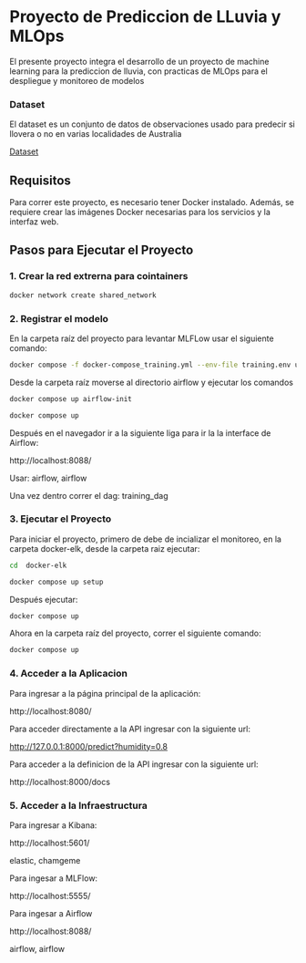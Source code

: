 # Proyecto de Prediccion de LLuvia y MLOps

El presente proyecto integra el desarrollo de un proyecto de machine learning para 
la prediccion de lluvia, con practicas de MLOps para el despliegue y monitoreo de modelos

### Dataset
El dataset es un conjunto de datos de observaciones usado para predecir si llovera o no en varias
localidades de Australia

[Dataset](https://www.kaggle.com/datasets/jsphyg/weather-dataset-rattle-package)

## Requisitos

Para correr este proyecto, es necesario tener Docker instalado. Además, se requiere crear las imágenes Docker necesarias para los servicios y la interfaz web.

## Pasos para Ejecutar el Proyecto

### 1. Crear la red extrerna para cointainers

```bash
docker network create shared_network
```

### 2. Registrar el modelo

En la carpeta raíz del proyecto para levantar MLFLow usar el siguiente comando:

```bash
docker compose -f docker-compose_training.yml --env-file training.env up
```

Desde la carpeta raíz moverse al directorio airflow y ejecutar los comandos

```bash
docker compose up airflow-init

```

```bash
docker compose up
```
Después en el navegador ir a la siguiente liga para ir la la interface de Airflow:

http://localhost:8088/

Usar: airflow, airflow

Una vez dentro correr el dag: training_dag

### 3. Ejecutar el Proyecto

Para iniciar el proyecto, primero de debe de incializar el monitoreo, en la carpeta docker-elk, desde la carpeta raiz ejecutar:

```bash
cd  docker-elk
```

```bash
docker compose up setup  
```

Después ejecutar:

```bash
docker compose up 
```

Ahora en la carpeta raíz del proyecto, correr el siguiente comando:
```bash
docker compose up 
```



### 4. Acceder a la Aplicacion

Para ingresar a la página principal de la aplicación:

http://localhost:8080/

Para acceder directamente a la API ingresar con la siguiente url:

http://127.0.0.1:8000/predict?humidity=0.8

Para acceder a la definicion de la API ingresar con la siguiente url:

http://localhost:8000/docs


### 5. Acceder a la Infraestructura

Para ingresar a Kibana:

http://localhost:5601/

elastic, chamgeme

Para ingesar a MLFlow:

http://localhost:5555/

Para ingesar a Airflow

http://localhost:8088/

airflow, airflow